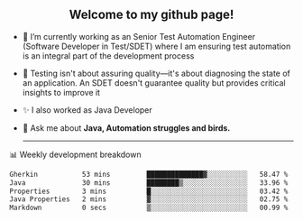 <h2 align="center">Welcome to my github page!</h2>

- 🔭 I’m currently working as an Senior Test Automation Engineer (Software Developer in Test/SDET) where I am ensuring test automation is an integral part of the development process
- 🎩 Testing isn't about assuring quality—it's about diagnosing the state of an application. An SDET doesn't guarantee quality but provides critical insights to improve it
- ✨ I also worked as Java Developer
- 💬 Ask me about **Java, Automation struggles and birds.**
  
  -------
  
📊 Weekly development breakdown

<!--START_SECTION:waka-->

```txt
Gherkin           53 mins         ██████████████▓░░░░░░░░░░   58.47 %
Java              30 mins         ████████▒░░░░░░░░░░░░░░░░   33.96 %
Properties        3 mins          █░░░░░░░░░░░░░░░░░░░░░░░░   03.42 %
Java Properties   2 mins          ▓░░░░░░░░░░░░░░░░░░░░░░░░   02.75 %
Markdown          0 secs          ▒░░░░░░░░░░░░░░░░░░░░░░░░   00.99 %
```

<!--END_SECTION:waka-->
